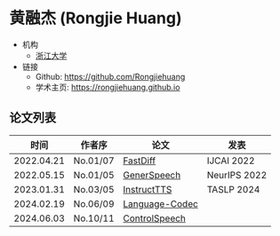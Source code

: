 # 黄融杰 (Rongjie Huang)

- 机构
  - [浙江大学](../Institutions/ZJU_浙江大学.md)
- 链接
  - Github: https://github.com/Rongjiehuang
  - 学术主页: https://rongjiehuang.github.io

## 论文列表

| 时间 | 作者序 | 论文 | 发表 |
|:-:|:-:|---|---|
| 2022.04.21 | No.01/07 | [FastDiff](../Models/Diffusion/2022.04.21_FastDiff.md) | IJCAI 2022
| 2022.05.15 | No.01/05 | [GenerSpeech](../Models/_tmp/2022.05.15_GenerSpeech.md) | NeurIPS 2022
| 2023.01.31 | No.03/05 | [InstructTTS](../Models/Prompt/2023.01.31_InstructTTS.md) | TASLP 2024
| 2024.02.19 | No.06/09 | [Language-Codec](../Models/Speech_Neural_Codec/2024.02.19_Language-Codec.md) |
| 2024.06.03 | No.10/11 | [ControlSpeech](../Models/Speech_LLM/2024.06.03_ControlSpeech.md) |